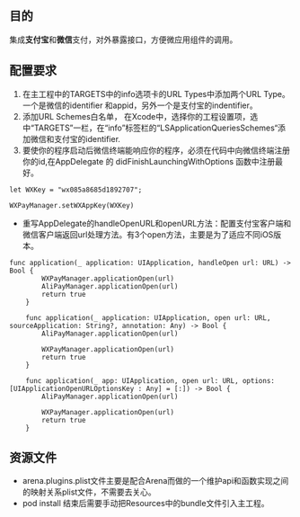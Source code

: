 ## 目的
集成**支付宝**和**微信**支付，对外暴露接口，方便微应用组件的调用。

## 配置要求
1. 在主工程中的TARGETS中的info选项卡的URL Types中添加两个URL Type。一个是微信的identifier 和appid，另外一个是支付宝的indentifier。
2. 添加URL Schemes白名单， 在Xcode中，选择你的工程设置项，选中“TARGETS”一栏，在“info”标签栏的“LSApplicationQueriesSchemes“添加微信和支付宝的identifier.
3. 要使你的程序启动后微信终端能响应你的程序，必须在代码中向微信终端注册你的id,在AppDelegate 的 didFinishLaunchingWithOptions 函数中注册最好。

 ```
 let WXKey = "wx085a8685d1892707";

 WXPayManager.setWXAppKey(WXKey)
 ```
* 重写AppDelegate的handleOpenURL和openURL方法：配置支付宝客户端和微信客户端返回url处理方法。有3个open方法，主要是为了适应不同iOS版本。
  
```
func application(_ application: UIApplication, handleOpen url: URL) -> Bool {
        WXPayManager.applicationOpen(url)
        AliPayManager.applicationOpen(url)
        return true
    }
    
    func application(_ application: UIApplication, open url: URL, sourceApplication: String?, annotation: Any) -> Bool {
        AliPayManager.applicationOpen(url)

        WXPayManager.applicationOpen(url)
        return true
    }

    func application(_ app: UIApplication, open url: URL, options: [UIApplicationOpenURLOptionsKey : Any] = [:]) -> Bool {
        AliPayManager.applicationOpen(url)
        
        WXPayManager.applicationOpen(url)
        return true
    }    
```
       
## 资源文件
* arena.plugins.plist文件主要是配合Arena而做的一个维护api和函数实现之间的映射关系plist文件，不需要去关心。
* pod install 结束后需要手动把Resources中的bundle文件引入主工程。